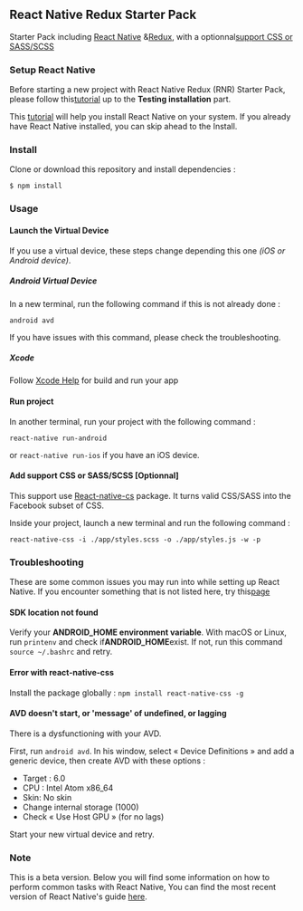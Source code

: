 ## React Native Redux Starter Pack

Starter Pack including [React Native](https://github.com/facebook/react-native) &[Redux](https://github.com/reactjs/redux), with a optionnal[support CSS or SASS/SCSS ](https://github.com/sabeurthabti/react-native-css)

### Setup React Native

Before starting a new project with React Native Redux (RNR) Starter Pack, please follow this[tutorial](https://facebook.github.io/react-native/releases/next/docs/getting-started.html) up to the **Testing installation** part.

This [tutorial](https://facebook.github.io/react-native/releases/next/docs/getting-started.html) will help you install React Native on your system. If you already have React Native installed, you can skip ahead to the Install.

### Install

Clone or download this repository and install dependencies :

```
$ npm install
```

### Usage

#### Launch the Virtual Device

If you use a virtual device, these steps change depending this one *(iOS or Android device)*.

##### Android Virtual Device

In a new terminal, run the following command if this is not already done :
```
android avd
```

If you have issues with this command, please check the troubleshooting.

##### Xcode

Follow [Xcode Help](http://help.apple.com/xcode/mac/8.0/#/devdc0193470) for build and run your app

#### Run project

In another terminal, run your project with the following command :
```
react-native run-android
```

or `react-native run-ios` if you have an iOS device.

#### Add support CSS or SASS/SCSS [Optionnal]

This support use [React-native-cs](https://github.com/sabeurthabti/react-native-css) package. It turns valid CSS/SASS into the Facebook subset of CSS.

Inside your project, launch a new terminal and run the following command :

```
react-native-css -i ./app/styles.scss -o ./app/styles.js -w -p
```

### Troubleshooting

These are some common issues you may run into while setting up React Native. If you encounter something that is not listed here, try this[page](https://github.com/facebook/react-native/blob/master/docs/Troubleshooting.md)

#### SDK location not found
Verify your **ANDROID_HOME environment variable**. With macOS or Linux, run `printenv` and check if**ANDROID_HOME**exist. If not, run this command `source ~/.bashrc` and retry.

#### Error with react-native-css

Install the package globally : `npm install react-native-css -g`

#### AVD doesn't start, or 'message' of undefined, or lagging

There is a dysfunctioning with your AVD. 

First, run `android avd`. In his window, select « Device Definitions » and add a generic device, then create AVD with these options :
* Target : 6.0
* CPU : Intel Atom x86_64
* Skin: No skin
* Change internal storage (1000)
* Check « Use Host GPU » (for no lags)

Start your new virtual device and retry.

### Note

This is a beta version.
Below you will find some information on how to perform common tasks with React Native,
You can find the most recent version of React Native's guide [here](https://facebook.github.io/react-native/releases/next/docs/getting-started.html).
